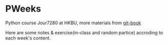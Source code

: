 # PWeeks
Python course Jour7280 at HKBU, more materials from [git-book](https://github.com/hupili/python-for-data-and-media-communication-gitbook)

Here are some notes &amp; exercise(in-class and random partice) accroding to each week's content.
